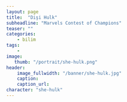 ```yaml
---
layout: page
title:  "Dişi Hulk"
subheadline: "Marvels Contest of Champions"
teaser: ""
categories:
    - bilim
tags:
    -
image:
   thumb: "/portrait/she-hulk.png"
header:
    image_fullwidth: "/banner/she-hulk.jpg"
    caption: 
    caption_url:  
character: "she-hulk"
---
```

